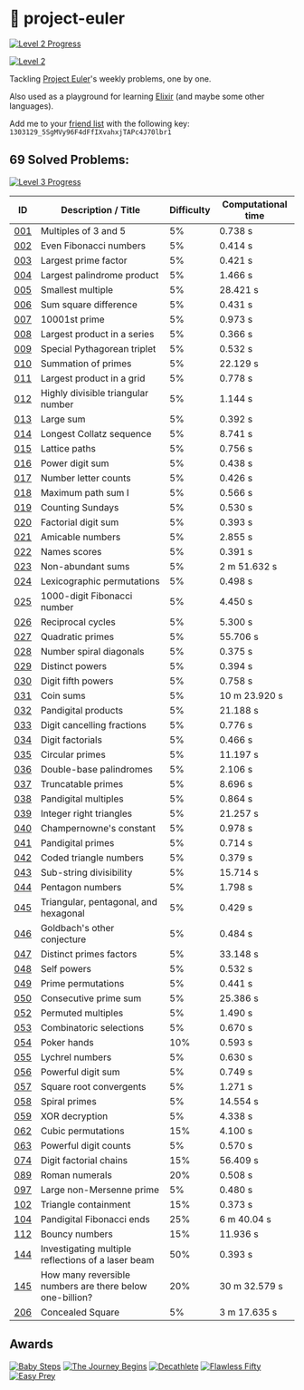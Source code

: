 #  🔮 project-euler

[![Level 2 Progress](https://progress-bar.dev/100/?title=Level%202&color=babaca)](https://projecteuler.net/progress=fredericojordan)

[![Level 2](https://projecteuler.net/images/levels/level_2.png)](https://projecteuler.net/progress=fredericojordan)

Tackling [Project Euler](https://projecteuler.net/)'s weekly problems, one by one.

Also used as a playground for learning [Elixir](https://elixir-lang.org/) (and maybe some other languages).

Add me to your [friend list](https://projecteuler.net/friends) with the following key: `1303129_5SgMVy96F4dFfIXvahxjTAPc4J70lbr1`

## 69 Solved Problems:

[![Level 3 Progress](https://progress-bar.dev/76/?title=Level%203&color=babaca)](https://projecteuler.net/progress=fredericojordan)

|       ID        |                  Description / Title                     | Difficulty | Computational time |
| --------------- | -------------------------------------------------------- | ---------- | ------------------ |
| [001](src/001/) | Multiples of 3 and 5                                     | 5%         | 0.738 s            |
| [002](src/002/) | Even Fibonacci numbers                                   | 5%         | 0.414 s            |
| [003](src/003/) | Largest prime factor                                     | 5%         | 0.421 s            |
| [004](src/004/) | Largest palindrome product                               | 5%         | 1.466 s            |
| [005](src/005/) | Smallest multiple                                        | 5%         | 28.421 s           |
| [006](src/006/) | Sum square difference                                    | 5%         | 0.431 s            |
| [007](src/007/) | 10001st prime                                            | 5%         | 0.973 s            |
| [008](src/008/) | Largest product in a series                              | 5%         | 0.366 s            |
| [009](src/009/) | Special Pythagorean triplet                              | 5%         | 0.532 s            |
| [010](src/010/) | Summation of primes                                      | 5%         | 22.129 s           |
| [011](src/011/) | Largest product in a grid                                | 5%         | 0.778 s            |
| [012](src/012/) | Highly divisible triangular number                       | 5%         | 1.144 s            |
| [013](src/013/) | Large sum                                                | 5%         | 0.392 s            |
| [014](src/014/) | Longest Collatz sequence                                 | 5%         | 8.741 s            |
| [015](src/015/) | Lattice paths                                            | 5%         | 0.756 s            |
| [016](src/016/) | Power digit sum                                          | 5%         | 0.438 s            |
| [017](src/017/) | Number letter counts                                     | 5%         | 0.426 s            |
| [018](src/018/) | Maximum path sum I                                       | 5%         | 0.566 s            |
| [019](src/019/) | Counting Sundays                                         | 5%         | 0.530 s            |
| [020](src/020/) | Factorial digit sum                                      | 5%         | 0.393 s            |
| [021](src/021/) | Amicable numbers                                         | 5%         | 2.855 s            |
| [022](src/022/) | Names scores                                             | 5%         | 0.391 s            |
| [023](src/023/) | Non-abundant sums                                        | 5%         | 2 m 51.632 s       |
| [024](src/024/) | Lexicographic permutations                               | 5%         | 0.498 s            |
| [025](src/025/) | 1000-digit Fibonacci number                              | 5%         | 4.450 s            |
| [026](src/026/) | Reciprocal cycles                                        | 5%         | 5.300 s            |
| [027](src/027/) | Quadratic primes                                         | 5%         | 55.706 s           |
| [028](src/028/) | Number spiral diagonals                                  | 5%         | 0.375 s            |
| [029](src/029/) | Distinct powers                                          | 5%         | 0.394 s            |
| [030](src/030/) | Digit fifth powers                                       | 5%         | 0.758 s            |
| [031](src/031/) | Coin sums                                                | 5%         | 10 m 23.920 s      |
| [032](src/032/) | Pandigital products                                      | 5%         | 21.188 s           |
| [033](src/033/) | Digit cancelling fractions                               | 5%         | 0.776 s            |
| [034](src/034/) | Digit factorials                                         | 5%         | 0.466 s            |
| [035](src/035/) | Circular primes                                          | 5%         | 11.197 s           |
| [036](src/036/) | Double-base palindromes                                  | 5%         | 2.106 s            |
| [037](src/037/) | Truncatable primes                                       | 5%         | 8.696 s            |
| [038](src/038/) | Pandigital multiples                                     | 5%         | 0.864 s            |
| [039](src/039/) | Integer right triangles                                  | 5%         | 21.257 s           |
| [040](src/040/) | Champernowne's constant                                  | 5%         | 0.978 s            |
| [041](src/041/) | Pandigital primes                                        | 5%         | 0.714 s            |
| [042](src/042/) | Coded triangle numbers                                   | 5%         | 0.379 s            |
| [043](src/043/) | Sub-string divisibility                                  | 5%         | 15.714 s           |
| [044](src/044/) | Pentagon numbers                                         | 5%         | 1.798 s            |
| [045](src/045/) | Triangular, pentagonal, and hexagonal                    | 5%         | 0.429 s            |
| [046](src/046/) | Goldbach's other conjecture                              | 5%         | 0.484 s            |
| [047](src/047/) | Distinct primes factors                                  | 5%         | 33.148 s           |
| [048](src/048/) | Self powers                                              | 5%         | 0.532 s            |
| [049](src/049/) | Prime permutations                                       | 5%         | 0.441 s            |
| [050](src/050/) | Consecutive prime sum                                    | 5%         | 25.386 s           |
| [052](src/052/) | Permuted multiples                                       | 5%         | 1.490 s            |
| [053](src/053/) | Combinatoric selections                                  | 5%         | 0.670 s            |
| [054](src/054/) | Poker hands                                              | 10%        | 0.593 s            |
| [055](src/055/) | Lychrel numbers                                          | 5%         | 0.630 s            |
| [056](src/056/) | Powerful digit sum                                       | 5%         | 0.749 s            |
| [057](src/057/) | Square root convergents                                  | 5%         | 1.271 s            |
| [058](src/058/) | Spiral primes                                            | 5%         | 14.554 s           |
| [059](src/059/) | XOR decryption                                           | 5%         | 4.338 s            |
| [062](src/062/) | Cubic permutations                                       | 15%        | 4.100 s            |
| [063](src/063/) | Powerful digit counts                                    | 5%         | 0.570 s            |
| [074](src/074/) | Digit factorial chains                                   | 15%        | 56.409 s           |
| [089](src/089/) | Roman numerals                                           | 20%        | 0.508 s            |
| [097](src/097/) | Large non-Mersenne prime                                 | 5%         | 0.480 s            |
| [102](src/102/) | Triangle containment                                     | 15%        | 0.373 s            |
| [104](src/104/) | Pandigital Fibonacci ends                                | 25%        | 6 m 40.04 s        |
| [112](src/112/) | Bouncy numbers                                           | 15%        | 11.936 s           |
| [144](src/144/) | Investigating multiple reflections of a laser beam       | 50%        | 0.393 s            |
| [145](src/145/) | How many reversible numbers are there below one-billion? | 20%        | 30 m 32.579 s      |
| [206](src/206/) | Concealed Square                                         | 5%         | 3 m 17.635 s       |

## Awards
[![Baby Steps](https://projecteuler.net/images/awards/award_01.png)](https://projecteuler.net/award=1)
[![The Journey Begins](https://projecteuler.net/images/awards/award_02.png)](https://projecteuler.net/award=2)
[![Decathlete](https://projecteuler.net/images/awards/award_03.png)](https://projecteuler.net/award=3)
[![Flawless Fifty](https://projecteuler.net/images/awards/award_04.png)](https://projecteuler.net/award=4)
[![Easy Prey](https://projecteuler.net/images/awards/award_51.png)](https://projecteuler.net/award=51)
